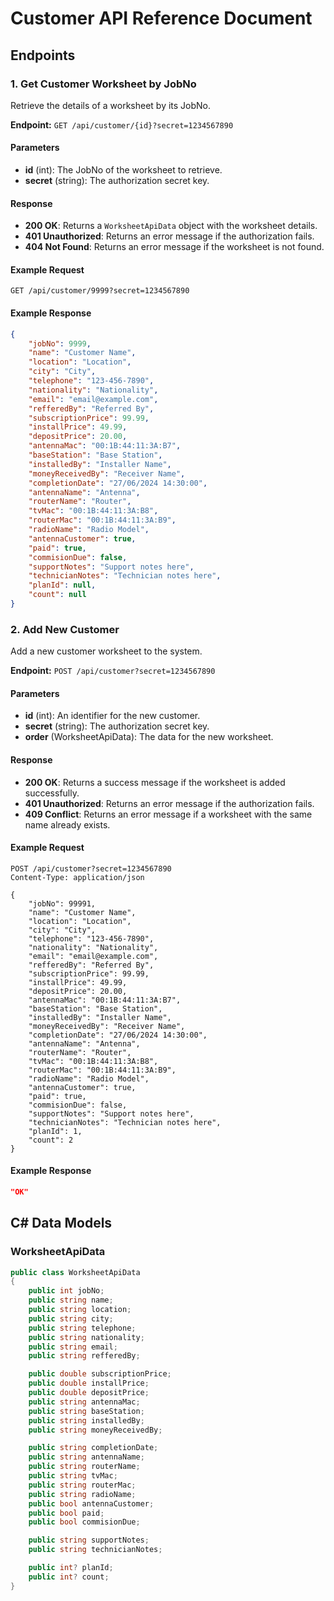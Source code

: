 # Customer API Reference Document

## Endpoints

### 1. Get Customer Worksheet by JobNo
Retrieve the details of a worksheet by its JobNo.

**Endpoint:** `GET /api/customer/{id}?secret=1234567890`

#### Parameters
- **id** (int): The JobNo of the worksheet to retrieve.
- **secret** (string): The authorization secret key.

#### Response
- **200 OK**: Returns a `WorksheetApiData` object with the worksheet details.
- **401 Unauthorized**: Returns an error message if the authorization fails.
- **404 Not Found**: Returns an error message if the worksheet is not found.

#### Example Request
```http
GET /api/customer/9999?secret=1234567890
```

#### Example Response
```json
{
    "jobNo": 9999,
    "name": "Customer Name",
    "location": "Location",
    "city": "City",
    "telephone": "123-456-7890",
    "nationality": "Nationality",
    "email": "email@example.com",
    "refferedBy": "Referred By",
    "subscriptionPrice": 99.99,
    "installPrice": 49.99,
    "depositPrice": 20.00,
    "antennaMac": "00:1B:44:11:3A:B7",
    "baseStation": "Base Station",
    "installedBy": "Installer Name",
    "moneyReceivedBy": "Receiver Name",
    "completionDate": "27/06/2024 14:30:00",
    "antennaName": "Antenna",
    "routerName": "Router",
    "tvMac": "00:1B:44:11:3A:B8",
    "routerMac": "00:1B:44:11:3A:B9",
    "radioName": "Radio Model",
    "antennaCustomer": true,
    "paid": true,
    "commisionDue": false,
    "supportNotes": "Support notes here",
    "technicianNotes": "Technician notes here",
    "planId": null,
    "count": null
}
```

### 2. Add New Customer
Add a new customer worksheet to the system.

**Endpoint:** `POST /api/customer?secret=1234567890`

#### Parameters
- **id** (int): An identifier for the new customer.
- **secret** (string): The authorization secret key.
- **order** (WorksheetApiData): The data for the new worksheet.

#### Response
- **200 OK**: Returns a success message if the worksheet is added successfully.
- **401 Unauthorized**: Returns an error message if the authorization fails.
- **409 Conflict**: Returns an error message if a worksheet with the same name already exists.

#### Example Request
```http
POST /api/customer?secret=1234567890
Content-Type: application/json

{
    "jobNo": 99991,
    "name": "Customer Name",
    "location": "Location",
    "city": "City",
    "telephone": "123-456-7890",
    "nationality": "Nationality",
    "email": "email@example.com",
    "refferedBy": "Referred By",
    "subscriptionPrice": 99.99,
    "installPrice": 49.99,
    "depositPrice": 20.00,
    "antennaMac": "00:1B:44:11:3A:B7",
    "baseStation": "Base Station",
    "installedBy": "Installer Name",
    "moneyReceivedBy": "Receiver Name",
    "completionDate": "27/06/2024 14:30:00",
    "antennaName": "Antenna",
    "routerName": "Router",
    "tvMac": "00:1B:44:11:3A:B8",
    "routerMac": "00:1B:44:11:3A:B9",
    "radioName": "Radio Model",
    "antennaCustomer": true,
    "paid": true,
    "commisionDue": false,
    "supportNotes": "Support notes here",
    "technicianNotes": "Technician notes here",
    "planId": 1,
    "count": 2
}
```

#### Example Response
```json
"OK"
```

## C# Data Models

### WorksheetApiData
```csharp
public class WorksheetApiData
{
    public int jobNo;
    public string name;
    public string location;
    public string city;
    public string telephone;
    public string nationality;
    public string email;
    public string refferedBy;

    public double subscriptionPrice;
    public double installPrice;
    public double depositPrice;
    public string antennaMac;
    public string baseStation;
    public string installedBy;
    public string moneyReceivedBy;

    public string completionDate;
    public string antennaName;
    public string routerName;
    public string tvMac;
    public string routerMac;
    public string radioName;
    public bool antennaCustomer;
    public bool paid;
    public bool commisionDue;

    public string supportNotes;
    public string technicianNotes;

    public int? planId;
    public int? count;
}
```

